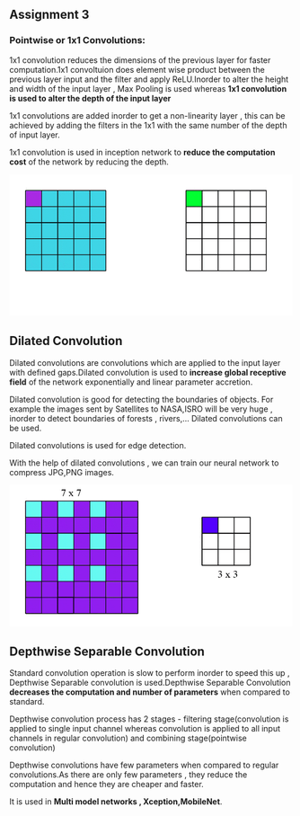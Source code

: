 ## Assignment 3

### Pointwise or 1x1 Convolutions:

1x1 convolution reduces the dimensions of the previous layer for faster computation.1x1 convoltuion does element wise product between the previous layer input and the filter and apply ReLU.Inorder to alter the height and width of the input layer , Max Pooling is used whereas **1x1 convolution is used to alter the depth of the input layer**

1x1 convolutions are added inorder to get a non-linearity layer , this can be achieved by adding the filters in the 1x1 with the same number of the depth of input layer.

1x1 convolution is used in inception network to **reduce the computation cost** of the network by reducing the depth.

![1x1 convolution](https://raw.githubusercontent.com/gauthamk28/eip-nn/master/1x1%20convolution.gif)

## Dilated Convolution

Dilated convolutions are convolutions which are applied to the input layer with defined gaps.Dilated convolution is used to **increase global receptive field** of the network exponentially and linear parameter accretion.

Dilated convolution is good for detecting the boundaries of objects. For example the images sent by Satellites to NASA,ISRO will be very huge , inorder to detect boundaries of forests , rivers,... Dilated convolutions can be used.

Dilated convolutions is used for edge detection.

With the help of dilated convolutions , we can train our neural network to compress JPG,PNG images.

![dilated convolution](https://raw.githubusercontent.com/gauthamk28/eip-nn/master/dilated%20convolutions.gif)

## Depthwise Separable Convolution

Standard convolution operation is slow to perform inorder to speed this up , Depthwise Separable convolution is used.Depthwise Separable Convolution **decreases the computation and number of parameters** when compared to standard.

Depthwise convolution process has 2 stages - filtering stage(convolution is applied to single input channel whereas convolution is applied to all input channels in regular convolution) and combining stage(pointwise convolution)

Depthwise convolutions have few parameters when compared to regular convolutions.As there are only few parameters , they reduce the computation and hence they are cheaper and faster.

It is used in **Multi model networks , Xception,MobileNet**.